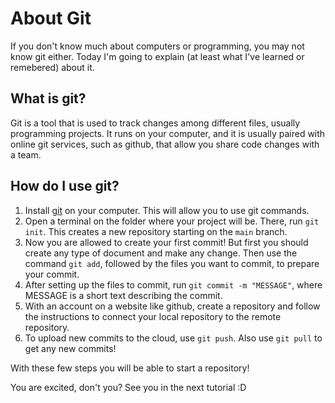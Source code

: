# About Git

If you don't know much about computers or programming, you may not know git either. Today I'm going to explain (at least what I've learned or remebered) about it.

## What is git?

Git is a tool that is used to track changes among different files, usually programming projects. It runs on your computer, and it is usually paired with online git services, such as github, that allow you share code changes with a team.

## How do I use git?

1. Install [git](https://git-scm.com/) on your computer. This will allow you to use git commands.
2. Open a terminal on the folder where your project will be. There, run `git init`. This creates a new repository starting on the `main` branch.
3. Now you are allowed to create your first commit! But first you should create any type of document and make any change. Then use the command `git add`, followed by the files you want to commit, to prepare your commit.
4. After setting up the files to commit, run `git commit -m "MESSAGE"`, where MESSAGE is a short text describing the commit.
5. With an account on a website like github, create a repository and follow the instructions to connect your local repository to the remote repository.
6. To upload new commits to the cloud, use `git push`. Also use `git pull` to get any new commits!

With these few steps you will be able to start a repository!

You are excited, don't you? See you in the next tutorial :D
